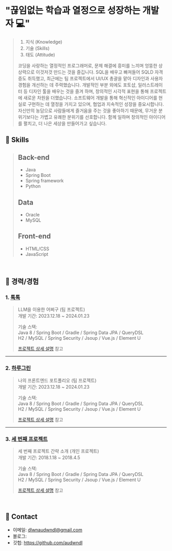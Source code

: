 # "끊임없는 학습과 열정으로 성장하는 개발자 💻"
>  1. 지식 (Knowledge)
>  2. 기술 (Skills)
>  3. 태도 (Attitude)
>
>코딩을 사랑하는 열정적인 프로그래머로, 문제 해결에 흥미를 느끼며 엉뚱한 상상력으로 이것저것 만드는 것을 즐깁니다.
>SQL을 배우고 빠져들어 SQLD 자격증도 취득했고, 최근에는 팀 프로젝트에서 UI/UX 총괄을 맡아 디자인과 사용자 경험을 개선하는 데 주력했습니다.
>개발적인 부분 외에도 포토샵, 일러스트레이터 등 디자인 툴을 배우는 것을 즐겨 하며, 창의적인 시각적 표현을 통해 프로젝트에 새로운 차원을 더했습니다.
>소프트웨어 개발을 통해 혁신적인 아이디어를 현실로 구현하는 데 열정을 가지고 있으며, 협업과 지속적인 성장을 중요시합니다.
>자신만의 농담으로 사람들에게 즐거움을 주는 것을 좋아하기 때문에, 무거운 분위기보다는 가볍고 유쾌한 분위기를 선호합니다.
>함께 일하며 창의적인 아이디어를 펼치고, 더 나은 세상을 만들어가고 싶습니다.
>

## :pushpin: Skills
>## Back-end
>  - Java
>  - Spring Boot
>  - Spring framework
>  - Python
>## Data
>  - Oracle
>  - MySQL
>## Front-end
>  - HTML/CSS
>  - JavaScript
>
</br>

## :pushpin: 경력/경험
### 1. [톡톡](https://github.com/2023-SMHRD-IS-AI1/HRGR)
>LLM을 이용한 어쩌구 (팀 프로젝트)  
>개발 기간: 2023.12.18 ~ 2024.01.23  
>  
>기술 스택:  
>Java 8 / Spring Boot / Gradle / Spring Data JPA / QueryDSL  
>H2 / MySQL / Spring Security / Jsoup / Vue.js / Element U  
>  
>[프로젝트 상세 설명](https://github.com/2021-SMHRD-KDT-AI-15/SNSRepo) 참고

---

### 2. [하루그린](https://github.com/2023-SMHRD-IS-AI1/HRGR)
>나의 프론트엔드 포트폴리오 (팀 프로젝트)  
>개발 기간: 2023.12.18 ~ 2024.01.23  
>  
>기술 스택:  
>Java 8 / Spring Boot / Gradle / Spring Data JPA / QueryDSL  
>H2 / MySQL / Spring Security / Jsoup / Vue.js / Element U  
>  
>[프로젝트 상세 설명](https://github.com/2021-SMHRD-KDT-AI-15/SNSRepo) 참고

---

### 3. [세 번째 프로젝트](https://github.com/JungHyung2/gitio.io)
>세 번째 프로젝트 간략 소개  (개인 프로젝트)  
>개발 기간: 2018.1.18 ~ 2018.4.5  
>  
>기술 스택:  
>Java 8 / Spring Boot / Gradle / Spring Data JPA / QueryDSL  
>H2 / MySQL / Spring Security / Jsoup / Vue.js / Element U  
>  
>[프로젝트 상세 설명](https://github.com/JungHyung2/gitio.io) 참고


</br>

## :pushpin: Contact
- 이메일: dlwnaudwndl@gmail.com
- 블로그: 
- 깃헙: https://github.com/audwndl

</br>


